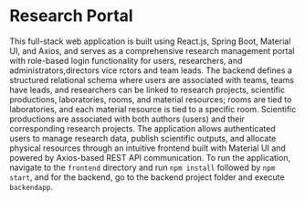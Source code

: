 # Research Portal

This full-stack web application is built using React.js, Spring Boot, Material UI, and Axios,
and serves as a comprehensive research management portal with role-based login functionality for users, researchers, and administrators,directors vice rctors and team leads.
The backend defines a structured relational schema where users are associated with teams, teams have leads, and researchers can be linked to research projects, scientific productions, laboratories, rooms, and material resources;
rooms are tied to laboratories, and each material resource is tied to a specific room.
Scientific productions are associated with both authors (users) and their corresponding research projects.
The application allows authenticated users to manage research data, publish scientific outputs, and allocate physical resources through an intuitive frontend built with Material UI and powered by Axios-based REST API communication.
To run the application, navigate to the `frontend` directory and run `npm install` followed by `npm start`, and for the backend, go to the backend project folder  and execute `backendapp`.
